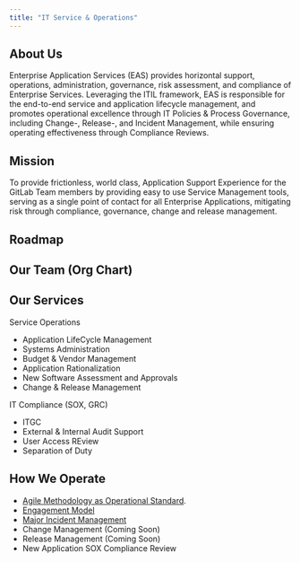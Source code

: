 ```yaml
---
title: "IT Service & Operations"
---
```


<link rel="stylesheet" type="text/css" href="/stylesheets/biztech.css" />

## <i class="fas fa-users" id="biz-tech-icons"></i> About Us

Enterprise Application Services (EAS) provides  horizontal support, operations, administration, governance, risk assessment, and compliance of Enterprise Services. Leveraging the ITIL framework, EAS is responsible for the end-to-end service and application lifecycle management, and promotes operational excellence through IT Policies & Process Governance, including Change-, Release-, and Incident Management, while ensuring operating effectiveness through Compliance Reviews.

## <i class="fas fa-users" id="biz-tech-icons"></i> Mission

To provide frictionless, world class, Application Support Experience for the GitLab Team members by providing easy to use Service Management tools, serving as a single point of contact for all Enterprise Applications, mitigating risk through compliance, governance, change and release management. 

## <i class="fas fa-users" id="biz-tech-icons"></i> Roadmap

## <i class="fas fa-users" id="biz-tech-icons"></i> Our Team (Org Chart)

## <i class="fas fa-users" id="biz-tech-icons"></i> Our Services

Service Operations
- Application LifeCycle Management
- Systems Administration
- Budget & Vendor Management
- Application Rationalization
- New Software Assessment and Approvals
- Change & Release Management

IT Compliance (SOX, GRC)
- ITGC
- External & Internal Audit Support
- User Access REview
- Separation of Duty 

## <i class="fas fa-users" id="biz-tech-icons"></i> How We Operate

- [Agile Methodology as Operational Standard](/https://docs.google.com/presentation/d/1XAOalsNDOPvsunkMb2r5fwxdhRhhnNbzqdhwiXqxUaU/edit#slide=id.g12b319f6181_0_0).
- [Engagement Model](/https://docs.google.com/presentation/d/1slrn20jIenBnm-wbCs9Dv9gTDax11NnrXygCL7yMev4/edit#slide=id.g12b319f6181_0_0)
- [Major Incident Management](/https://docs.google.com/presentation/d/14F8-odTSEWQ0OS53oMJ-o6hDflplKkYsO4o9tww2uVw/edit#slide=id.p1) 
- Change Management (Coming Soon)
- Release Management (Coming Soon)
- New Application SOX Compliance Review